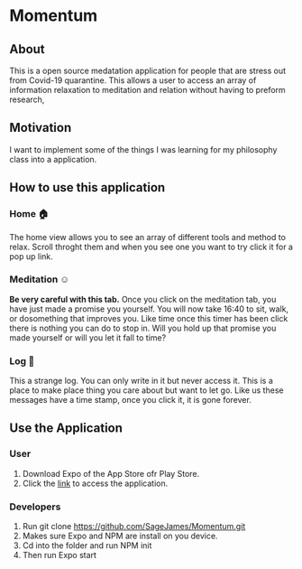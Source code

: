 # Momentum

## About

This is a open source medatation application for people that are stress out from Covid-19 quarantine. This allows a user to access an array of information relaxation to meditation and relation without having to preform research, 

## Motivation

I want to implement some of the things I was learning for my philosophy class into a application.


## How to use this application

### Home :house:
The home view allows you to see an array of different tools and method to relax. Scroll throght them and when you see one you want to try click it for a pop up link.

### Meditation :relaxed:
**Be very  careful with this tab.** Once you click on the meditation tab, you have just made a promise you yourself. You will now take 16:40 to sit, walk, or dosomething that improves you. Like time once this timer has been click there is nothing you can do to stop in. Will you hold up that promise you made yourself or will you let it fall to time?
### Log :book:
This a strange log. You can only write in it but never access it. This is a place to make place thing you care about but want to let go. Like us these messages have a time stamp, once you click it, it is gone forever.

## Use the Application

### User
1. Download Expo of the App Store ofr Play Store.
2. Click the [link](https://expo.io/@sagejames/projects/Momentum) to access the application.

### Developers
1. Run git clone https://github.com/SageJames/Momentum.git
2. Makes sure Expo and NPM are install on you device. 
3. Cd into the folder and run NPM init
4. Then run Expo start

